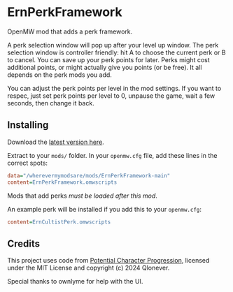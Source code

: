 # ErnPerkFramework
OpenMW mod that adds a perk framework.

A perk selection window will pop up after your level up window. The perk selection window is controller friendly: hit A to choose the current perk or B to cancel. You can save up your perk points for later. Perks might cost additional points, or might actually give you points (or be free). It all depends on the perk mods you add.

You can adjust the perk points per level in the mod settings. If you want to respec, just set perk points per level to 0, unpause the game, wait a few seconds, then change it back.

## Installing

Download the [latest version here](https://github.com/erinpentecost/ErnPerkFramework/archive/refs/heads/main.zip).

Extract to your `mods/` folder. In your `openmw.cfg` file, add these lines in the correct spots:

```ini
data="/wherevermymodsare/mods/ErnPerkFramework-main"
content=ErnPerkFramework.omwscripts
```

Mods that add perks *must be loaded after this mod*.

An example perk will be installed if you add this to your `openmw.cfg`:
```ini
content=ErnCultistPerk.omwscripts
```

## Credits

This project uses code from [Potential Character Progression](https://github.com/Qlonever/PCP-OpenMW), licensed under the MIT License and copyright (c) 2024 Qlonever.

Special thanks to ownlyme for help with the UI.
